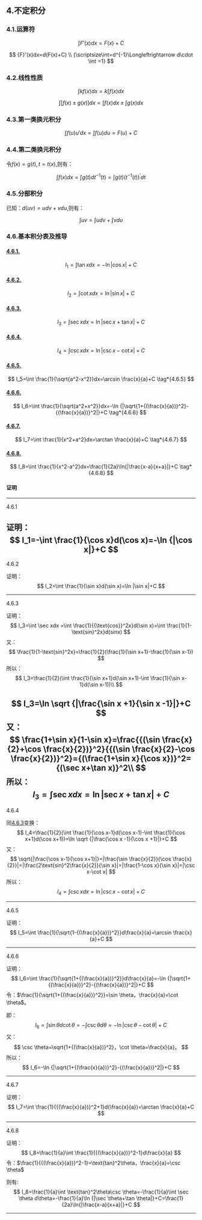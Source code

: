 ## 4.不定积分

### 4.1.运算符

$$
\int {F}'(x)dx=F(x)+C
$$

$$
{F}'(x)dx=d(F(x)+C)
\\
{\scriptsize\int=d^{-1}\Longleftrightarrow d\cdot \int =1}
$$

### 4.2.线性性质

$$
\int kf(x)dx=k\int f(x)dx
$$

$$
\int [f(x)\pm g(x)]dx=\int f(x)dx\pm\int g(x)dx 
$$

### 4.3.第一类换元积分

$$
\int f(u){u}'dx=\int f(u)du=F(u)+C
$$

### 4.4.第二类换元积分

令$f(x)=g(t),t=t(x),$则有：

$$
\int f(x)dx=\int g(t)dt^{-1}(t)=\int g(t){(t^{-1}(t))}^{'}dt
$$

### 4.5.分部积分
已知：$d(uv)=udv+vdu,$则有：

$$
\int uv=\int udv+\int vdu
$$

### 4.6.基本积分表及推导

#### [4.6.1.](#4.6.1)
$$
I_1=\int \tan xdx=-\ln {|\cos x|}+C \tag*{4.6.1}
$$
#### [4.6.2.](#4.6.2)
$$
I_2=\int \cot xdx=\ln |\sin x|+C \tag*{4.6.2}
$$
#### [4.6.3.](#4.6.3)
$$
I_3=\int \sec xdx=\ln {|\sec x+\tan x|}+C \tag*{4.6.3}
$$
#### [4.6.4.](#4.6.4)
$$
I_4=\int \csc xdx=\ln {|\csc x-\cot x|}+C \tag*{4.6.4}
$$
#### [4.6.5.](#4.6.5)
$$
I_5=\int \frac{1}{\sqrt{a^2-x^2}}dx=\arcsin \frac{x}{a}+C \tag*{4.6.5}
$$
#### [4.6.6.](#4.6.6)
$$
I_6=\int \frac{1}{\sqrt{a^2+x^2}}dx=-\ln {|\sqrt{1+{(\frac{x}{a})}^2}-{(\frac{x}{a})}^2|}+C \tag*{4.6.6}
$$
#### [4.6.7.](#4.6.7)
$$
I_7=\int \frac{1}{x^2+a^2}dx=\arctan \frac{x}{a}+C \tag*{4.6.7}
$$
#### [4.6.8.](#4.6.8)
$$
I_8=\int \frac{1}{x^2-a^2}dx=\frac{1}{2a}\ln{|\frac{x-a}{x+a}|}+C \tag*{4.6.8}
$$
#### 证明
---

<a id="4.6.1"></a>

4.6.1

证明：
$$
I_1=-\int \frac{1}{\cos x}d(\cos x)=-\ln {|\cos x|}+C
$$
---
<a id="4.6.2"></a>

4.6.2

证明：
$$
I_2=\int \frac{1}{\sin x}d(\sin x)=\ln |\sin x|+C
$$


---
<a id="4.6.3"></a>
4.6.3

证明：
$$
I_3=\int \sec xdx =\int \frac{1}{{\text{cos}}^2x}d(\sin x)=\int \frac{1}{1-\text{sin}^2x}d(sinx)
$$
又：
$$
\frac{1}{1-\text{sin}^2x}=\frac{1}{2}(\frac{1}{\sin x+1}-\frac{1}{\sin x-1})
$$
所以：
$$
I_3=\frac{1}{2}(\int \frac{1}{\sin x+1}d(\sin x+1)-\int \frac{1}{\sin x-1}d(\sin x-1))\\
$$

$$
I_3=\ln \sqrt {|\frac{\sin x +1}{\sin x -1}|}+C
$$
又：
$$
\frac{1+\sin x}{1-\sin x}=\frac{{(\sin \frac{x}{2}+\cos \frac{x}{2})}^2}{{(\sin \frac{x}{2}-\cos \frac{x}{2})}^2}={(\frac{1+\sin x}{\cos x})}^2={(\sec x+\tan x)}^2\\
$$
所以：
$$
I_3=\int \sec xdx=\ln {|\sec x+\tan x|}+C
$$
---
<a id="4.6.4"></a>
4.6.4

同[4.6.3](#4.6.3)变换：
$$
I_4=\frac{1}{2}(\int \frac{1}{\cos x-1}d(\cos x-1)-\int \frac{1}{\cos x+1}d(\cos x+1))=\ln \sqrt {|\frac{\cos x -1}{\cos x +1}|}+C
$$
又：
$$
\sqrt{|\frac{\cos x-1}{\cos x+1}|}=|\frac{\sin \frac{x}{2}}{\cos \frac{x}{2}}|=|\frac{2\text{sin}^2\frac{x}{2}}{\sin x}|=|\frac{1-\cos x}{\sin x}|=|\csc x-\cot x|
$$
所以：
$$
I_4=\int \csc xdx=\ln {|\csc x-\cot x|}+C
$$
___
<a id="4.6.5"></a>
4.6.5

证明：
$$
I_5=\int \frac{1}{\sqrt{1-{(\frac{x}{a})}^2}}d\frac{x}{a}=\arcsin \frac{x}{a}+C
$$
___
<a id="4.6.6"></a>
4.6.6

证明：
$$
I_6=\int \frac{1}{\sqrt{1+{(\frac{x}{a})}^2}}d\frac{x}{a}=-\ln {|\sqrt{1+{(\frac{x}{a})}^2}-{(\frac{x}{a})}^2|}+C
$$
令：$\frac{1}{\sqrt{1+{(\frac{x}{a})}^2}}=\sin \theta，\frac{x}{a}=\cot \theta$。

即：
$$
I_6=\int \sin \theta d\cot \theta=-\int \csc \theta d\theta=-\ln {|\csc \theta-\cot \theta|}+C
$$
又：
$$
\csc \theta=\sqrt{1+{(\frac{x}{a})}^2}，\cot \theta=\frac{x}{a}。
$$
所以：
$$
I_6=-\ln {|\sqrt{1+{(\frac{x}{a})}^2}-{(\frac{x}{a})}^2|}+C
$$
___
<a id="4.6.7"></a>
4.6.7

证明：
$$
I_7=\int \frac{1}{{(\frac{x}{a})}^2+1}d(\frac{x}{a})=\arctan \frac{x}{a}+C
$$
___
<a id="4.6.8"></a>
4.6.8

证明：
$$
I_8=\frac{1}{a}\int \frac{1}{{(\frac{x}{a})}^2-1}d\frac{x}{a}
$$
令：$\frac{1}{{(\frac{x}{a})}^2-1}=\text{tan}^2\theta，\frac{x}{a}=\csc \theta$

则有:
$$
I_8=\frac{1}{a}\int \text{tan}^2\theta\csc \theta=-\frac{1}{a}\int \sec \theta d\theta=-\frac{1}{a}\ln {|\sec \theta+\tan \theta|}+C=\frac{1}{2a}\ln{|\frac{x-a}{x+a}|}+C
$$
___





